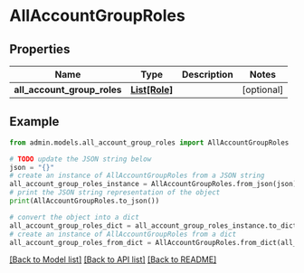 # AllAccountGroupRoles


## Properties

Name | Type | Description | Notes
------------ | ------------- | ------------- | -------------
**all_account_group_roles** | [**List[Role]**](Role.md) |  | [optional] 

## Example

```python
from admin.models.all_account_group_roles import AllAccountGroupRoles

# TODO update the JSON string below
json = "{}"
# create an instance of AllAccountGroupRoles from a JSON string
all_account_group_roles_instance = AllAccountGroupRoles.from_json(json)
# print the JSON string representation of the object
print(AllAccountGroupRoles.to_json())

# convert the object into a dict
all_account_group_roles_dict = all_account_group_roles_instance.to_dict()
# create an instance of AllAccountGroupRoles from a dict
all_account_group_roles_from_dict = AllAccountGroupRoles.from_dict(all_account_group_roles_dict)
```
[[Back to Model list]](../README.md#documentation-for-models) [[Back to API list]](../README.md#documentation-for-api-endpoints) [[Back to README]](../README.md)



